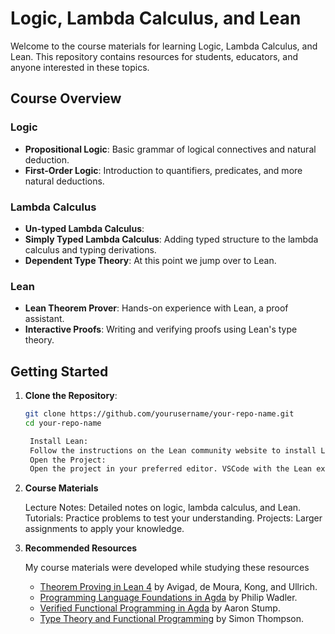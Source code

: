 # Logic, Lambda Calculus, and Lean

Welcome to the course materials for learning Logic, Lambda Calculus, and Lean. This repository contains resources for students, educators, and anyone interested in these topics.

## Course Overview

### Logic
- **Propositional Logic**: Basic grammar of logical connectives and natural deduction.
- **First-Order Logic**: Introduction to quantifiers, predicates, and more natural deductions.

### Lambda Calculus
- **Un-typed Lambda Calculus**: 
- **Simply Typed Lambda Calculus**: Adding typed structure to the lambda calculus and typing derivations.
- **Dependent Type Theory**: At this point we jump over to Lean.

### Lean
- **Lean Theorem Prover**: Hands-on experience with Lean, a proof assistant.
- **Interactive Proofs**: Writing and verifying proofs using Lean's type theory.

## Getting Started

1. **Clone the Repository**:
   ```bash
   git clone https://github.com/yourusername/your-repo-name.git
   cd your-repo-name

    Install Lean:
    Follow the instructions on the Lean community website to install Lean and its dependencies.
    Open the Project:
    Open the project in your preferred editor. VSCode with the Lean extension is recommended.

2. **Course Materials**

    Lecture Notes: Detailed notes on logic, lambda calculus, and Lean.
    Tutorials: Practice problems to test your understanding.
    Projects: Larger assignments to apply your knowledge.

3. **Recommended Resources**

    My course materials were developed while studying these resources

    - [Theorem Proving in Lean 4](https://leanprover.github.io/theorem_proving_in_lean4/) by Avigad, de Moura, Kong, and Ullrich.
    - [Programming Language Foundations in Agda](https://plfa.github.io/) by Philip Wadler.
    - [Verified Functional Programming in Agda](https://dl.acm.org/doi/abs/10.1145/2841316) by Aaron Stump.
    - [Type Theory and Functional Programming](https://www.cs.kent.ac.uk/people/staff/sjt/TTFP/ttfp.pdf) by Simon Thompson.
